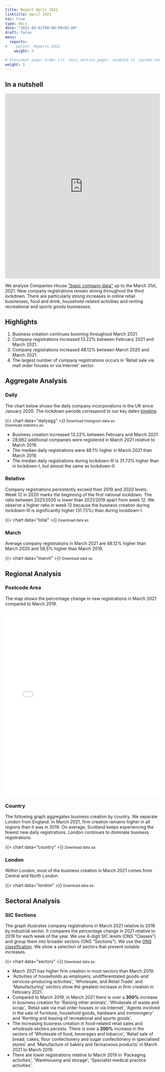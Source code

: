```yaml
---
title: Report April 2021
linktitle: April 2021
toc: true
type: docs
date: "2021-04-01T00:00:00+01:00"
draft: false
menu:
  reports:
#    parent: Reports 2021
    weight: 5

# Prev/next pager order (if `docs_section_pager` enabled in `params.toml`)
weight: 5
---
```


## In a nutshell
<iframe frameborder="0" style="width:100%;height:600px;" src="https://viewer.diagrams.net/?nav=1&title=Apr2021.drawio#R7LzXruxMlib2NHU5Ar25pPfeJu%2Fovfd8epHnr%2Bqq6u4BJECDESCds%2FdOZgST4Zb5vrUi8m8w01%2FCEk%2BVNmZ59zcIyK6%2FwezfIAhEIOhv3w%2BQ3X%2BV4Bj8V0G51Nnfb%2FpngVM%2F%2Bd8Lgb%2BX7nWWr%2F924zaO3VZP%2F16YjsOQp9u%2FlcXLMp7%2Fflsxdv%2Fe6hSX%2BX8pcNK4%2B6%2BlQZ1t1V%2BlBIT%2Fs1zM67L6e8so8ffh9fE%2F7v37QNYqzsbzX4pg7m8ws4zj9tdVfzF5983dP6blr8%2Fx%2F5Pa%2F%2BjXkg%2Fb%2F5UPuGpOZJRgRBZO7OIlVwgG%2Fo%2B%2FP%2BWIu%2F3v4%2F17Z7f7HxPw9nv6Luv%2Bz0zRf16pdfprsoG3JP7Hm6K%2B8rc1%2BsiXrX6nUI2TvDPHtd7qcXjrk3Hbxv5fbqC6uvwqtnH6x5Pfd1m8xX%2BDqb%2FeQvw0lH%2BDmNqnDfsEFKEcqfef7ngV55XvlWC9f%2BiWoX7f64lMvvfdQPeyagMW9T7gfIfBU%2BbfILo84tx9K2Wj7TjLt5HBgLLEpz3wGsRv6iC6yPf3L4mTp8ejDiBJ43j8qADcaoEpZyrS3tui74G6a2yyEMfuRva%2Fx836xUkj5fqq1ckwwN8Fuk0FWdiQxtHU%2BPbJOWOmnLEel6UkKSUjNdRav40RuIGR5PtBh5VSP%2FjJ6Zph79uUQI%2FqJodnMLLofX8Y6ftCvz8PSZ68QD0CSFPgkAO41xEanfrzW3c8SqpUr3jSZ8ZnwYxypH3TFG152qm%2BTzFWY3qgdd7ICDk0gVWlliIogrcc6oRak7%2BCQ4uPLXsSDySBlDwvzC9Cec5nXXN0jZMAu72BBellfRfyZaQ0CvktsBgj78M1wyAEOnyvIN2xFGkCrVHNeNoolIPmF3r%2Fa5Ll3Qno5L3u6RCMsO5nE%2FN8cCfz0xKY1476gWbp6hkmps6%2B1qKy7EtNHhvhJ8kjy8TS1THk7lZ0DGfvU2zTCKbbn67upyN1I41I05sFVAgVmehvQ90aSwESE6Tp%2Bw96b8JCaYBdvWOBaVrnfi7N6FySv2vBj2%2FvVNcW9Rwc7WbK%2F3HvdaNsF%2F8Gc1CA%2BOIFC%2FIJ%2BSK2gM3qYHLfjtHzn44F5koy3Qr%2BDBhWhMcvBTASRgOEH0%2B4L0Y%2FLdcWuNNqUo4D7Hr9uo%2Fxiz2f7NuTxYR2zW%2FwMDBO1dsa7b2Jrt4KnIXyy4HilY1xUPzNpZisjSXEOLmw8q8Sxr9Pz7%2F3ghpFyQK2sCjFfaeOp3ZfZWnJ1lqRXF7LW6bqWbeSmRAJ%2B6FI1S9RGldPiiIO6WkcDFa0hKGhb9VsYEJoXXktCu8ynAjJJBYmAJyTHIQHrKWji6Zkh5y1i7cVujFX8mpGOK3TJ2WqfEhwLYvRZ3p2WlTvAarcnEQ3VnqAMCXY1iId8lZ5sJU4DGwCE28QWar%2BPE5YlZoB%2BEuWuJQ9qZKKRS7BEQesEYoa4QQJbVInBl6JOtXSqI210rL20U8q1DaLd6NzUuo2Yjqhxl04F10cYrlLNri4mFit8IzBVABczTI51YqlauNdf4UatZW9EAVQz6xzJOl9GHAGseWZLMFXtXYdnw66xBbTI94AobuV6P1c9yc8SFNWjTMpXSv5nEUjJSymcZX6A1RY%2Fc6CxwmX1%2BBeGI9Y7%2B3sbO2B1AGNEpa%2BohAZbzcSjGj2cv4eyyoF55KcbzSi5dKa4TmKt98ntRL0sWHh4khs12zSfEKcHeMMx1nPq%2Bmv1aSnVqFPbfnxAZ3xzFuAQu6Fcu%2BFUbL2%2B5KUOQfI5Zp1729vtaqFSBXhqtyinooCNExX8BdoGI1rHfDcZ6GbFUPO7yhlnEZ02oub%2BwAPyGhNlIjGawTskmEghTnGnoFSZM2u9M7bzvA1Tktw%2BzyZ%2FvoburuWBbEv%2BAnnLVYpfODpVokH6GLQ8C7S9w5RRudhRp7KXHZLtBDf5LsMryiGZrxrizT99XR0WHb0YWDua9NojNPgn%2FyU7gg%2Fh0BQ6sGK%2BQ%2FFO1c3XnsGRshY7KO7wl7H0PBSwW7DcSpoItG7tjROXzf8az8Thw7vVLNduTT14iWDpMokv%2FGvOV7e8s2EjsQT64kYBXy0Kikm3g%2BZEmzvLPZ8IgHyli8tzFgpkrrkcxpSaYW7WqLe5w9Nrxjy37vGlX0qNBwWAQCve8qnw72ed0Q8P30%2B6sZhlqSKlEHv912d259ZCmoQ2JM1AEaQXfWOV%2Fk9q5BA9W5JT1NEphEDgWDFhfdt9M6Ktu7qVffh0BBHEmL6FphVZRqvo0vq5zJJi9KpQyIyV%2Fnq%2FdMy8526oSj2LIUiOlCtXHRg%2FW1dn%2FuxG%2FCB2Yih5jQzHMfSMHNqcJ1iz4PiWlkUJpQBSiV2KJjFhA06h3X9dgzkQSY4NDFmZtxxRdAO4c1g3PElhS929%2BRvvIhJD2POqNJ6uN41lRtNcey3IhaSk6FVIfJxS10HQtOayB5exsQBg939E3RDlzQnY2CcjgcHiBldtY8rZ003RaDu9%2FnKsE19CISBLhaK%2BRCR16lSHPEAOXB1jw3BXkjrNwt0mfk5q%2BPeFTzGcRdXadl9fTwt7e9ctRHk1AQcudjWN%2FwnmuHhL%2BDk1BiUKON0DfePMQJ0xrTsfsGIfIy2ICt7e34wQd7dCw7dYsr2Aym4jnp%2BYj4D0K1VCpzrgE6SB%2BZiQwAXPdOs%2B1paV7YKe0LQfbo9yAUrHFIZ%2BhX3EzcSKn5eWvwzLX8pLkLxMg3MeEqlgO0kLF%2FwiGlpjHOkRauuc3YtzeLUAmcHOhtwDf2UHa6KVVqw9JPKGE4lQ4chqCTfw5Wnwk%2BjiBPuGY9lJHDfwlnIy%2BE2uGnC%2F2AOPkzcQyWOGiAWKsoBdjc3mRRP%2FCSqvVKs9RkLfHUR8%2FX2XR2mB6wlYgrAssdOU%2Beied4uvpPKVATD5TtVmjtWqIHQB2QN9vYZ1EY5QD2kOrk30X4J5qLtO4WasL1ZLHArrbFTf8o9AFlusGuYw%2BJcu57ZIU2NcP2P%2FrU12779tC7ianEkIP9oVKgPrUpOKzQVCPgiFNq%2FPOVb3kKcuafQ6UZ47wM%2FGDZBOFF8CJBzaVpul5ous4aoTD%2F9Nb%2FkJ6Z7lbCVZNR8UVCG2ck8x%2FcBZ9IoyyrdZPv4B7%2F2oa%2FSxyo%2B5fVygycQ6Ap63EDY148dMtMzoMBx6QfUVXSZj%2FLTMymilYByVDYf%2Bit%2FRrAxpSYU73rTo20twq25ll9z0FG5sc%2BSAJl8ooE4KRep56R5Hp8M%2F4wL4tIRpldfeGQpHGC%2BoPTzHDN9xOFTyJhb4a5qpAFaLGD9E%2BYDSkeFN1FsPK8nbFthTlobDmgX%2BeAnZBxw3ikpY%2B1F0SCtKC9X8XpgUvThX8IcPBjjov96HWnTK97zDtz9jCB%2Bcp12%2FSLR25jXF9VjYnRzwg8xBFu70UhApChWxkQSPuRnMybxYiX6h9J%2Fokx78XDFTj5SCjOsF6iDNzLRpqVd1%2BHMjjwo69JwoMO8yOkOOJ9nylA3NQGgbbAsR%2FpzNevxg4QymXVZUNSB9WBFxC54UZrOkk%2BeIiN%2BcyyhwNFvqYf401OVOWcN%2BFTgd5YUbINbbA6EVoY0S6zzjKBG8znOVIvc17fdH%2FhHT73ez6ojy9t77m%2B6JstXEm%2FIlq4VmmnYtirgA2TXo0XzS%2FbjIUWSxOoLoGjb4b3ZefDiCOTArOqydSUoNjq3l86hCWL1dQ46mn9gf0dhYEkE7LKtY9m39ZjJwOyq9xM0jPylmLI%2BS77mf8yD%2B6GqxH9e91Cgw3%2B9DV9jnim3tTewMwZAS3%2FCBI%2FJwn3vs%2FnD4W8STqZEJWJoUwrMqT%2FcSbY9lFtauSzLjwR%2BP3RRdx0zduPyhxbCEMgAFPqWr9sytvm%2F1AAAhqHE94lx2P6lHGW%2B%2F2%2F5f2Wu%2F6ChLy3Mr38p%2BjuTFfKxz7flnXjg77XY30n134MK4D9I9vlPig7%2BI4JQ%2FQs9%2F4%2FC%2BO9hgfI%2FHv1P6vzxkr%2FY8%2F8NJo3%2BN0wa695m6eodClZ%2BVxDxElkM%2B4%2BaZPlHzT9K3qb%2Fefs%2FCqd%2FFMRZ9odKx19vkn2th3x9CQSw5GX9LkP81X3v6xfFAFq8pNX7%2Bv4H%2F9zTvfVH%2Fid%2B8m%2FVIPl%2F%2FEvz0z9b%2F0%2BBgHdp%2Fgxn69%2BJYcH%2FsvTDOOT%2FSU7%2BXrROcVoPnyih%2F3znfpyf%2FR%2FQF0E4q3rLnbf8a%2Bpc4i8aML7SUHR%2FIiZVnWX58JYt4z5kX4jhT9zhf6F8vcz3PwkY%2Bl8FjPzvBAz4XyVg2P83QzXO5f0zVJPDdholIVV8CE%2BTOSB2ur1kAfnlL8Fe11U%2BS82SdnAnBUDvhp00I7Uy6zdjsZL8E1vJXnrqkKfXD0v2rJBq5SOT3jv94ke4FdHqB7YrCgclJQkixgEPZUSI1s3jtPgalUZYN6JGcR9D09SBXLIYyj%2BAdD%2FHA0cofBz4czDmRakdkSjktWN2TktVAdQmne0EQ54Qhl0%2FtdosBRvZNPjjV1hrsRT%2FpBz6fGGZiG8bCDZoBQvSuMJUo%2FALlwAr0DUkfGOxzmBEUu2WArit7HuktXK3quFHrLzKS1899EVW1vavUIuTo%2FZ2Qj%2FWngNMG4J12soJETrJ5Gyxyb0twhES0ZEdBi%2BTJ0SDT30GsRQ%2BBBzvA4WTKpLQOsJw8sWgTNrZPt4aQwl7xBKRqCfNNwU4BdXv486228JzySDw3IQbF5gnqqqs%2BHkkZSBk%2Fa8Iyx8%2BSoGNvH1ei9Y0ygQBtQdWWUEwmWaUwopU8TRB5WV8esqk0RHMVxX1YzjhSX2upoLpFjSxQEx89K81KQ21%2B9N%2BPZJXcE%2FpGEI7hRBnyHnizFn0m8m7IcL%2BM3DMFpDVOvu5%2Bw2vwavAqr7%2BMfQJFcrLZnR1PC6QUlksVJi9ngk9fIaRzSkTyTLoXmwCcFMiRsRaBAdwviXfBIsVQv%2BA2MLgMeFRpRNfe3wZa4AeyW8ZfAihDFknwnqNv0gjjUZChK49BlMQWc%2FZrNt8uXwhNJ5wa9Pg487xWD9TEoXP%2BVereOxw8z0j694DU0qWebthtnUQ9w%2F7PQXDihVa2RqpDof%2BAlz%2BLhg3J7cIYVQ5thpMzXwd%2BcVWRtlwyNA5%2BNu4QUMsd4ilWJ57Pt%2FmL25XPMf1C7paiUXZ%2FhQxknIqrOqBtWBIcbltTNNa6Qd5K6BzEk8rFzIHTtwRbUAu%2FeCUTxruq8s0Nx5A2%2FHNcRYqC973i2TfWrQQjUeoSa0OgBfPAgOzQ7PI6CdXDn5oyQf1rBY4jGCx5S%2FZEYJpVEKON7QeCEYHVlVyTIk9fyEi0efw8zKDseKikxozSxoM2Gs12kOo2JuaoXDf9pTg%2BhHRS1a5sZC9TqSS9SWvwScIABAkC%2BPjBnAKhXyK9SCIQsNGLVXpulI7Nsho8xfPFV55F%2BDAOGQOCbfobi9aXJ%2BPM0Sp9QH5H9BauLvJvxQ2jg86E1FfO0U%2BdzuURFEn7KsPf8pZXkzkumpj4VkQdT2%2Frk4%2BAfSiLpJuc%2F1n%2FEg%2BltJprgPQ7oLYqeI2uLkqQD5qsmnrR2t%2BpWLqnhvkjyGJKO2FIqPgrBviHGjO4nbZyTbz3oLTSHzk4Dn8opeMeWcD52hS4xRVPmgIdD6UzEnATzu91VKTC26uZ5fpPiYY%2BLkCnsvWOgG4kJxzPkhbbWIeunKdLOyWqbRDVKIF%2BPoRN%2BgMLfW4Ys8GKQWIb0c7htJEDmYweF9voSErUpWPof0w5Pk2vxhQAGYy8vk83haRxYAEh7GSI4X1eGZ%2F%2Fnnx4t1BEcKq7CJ6QRs7sj%2FZXWnHI3QIL2vEi34BWIa5hOXtyXzGE9ryVwZP2QX%2BJO9iaG%2FO4rxsEenRyLjlglkfftdnE089mdqDiWcYPmrf50hgluaSNZv6V6fmXIb8YuxFBoYYBZLlI%2BWt5Yo2GFoQrl6bzSDTxFI9dOWvZgFjw3sj%2FhPDkkQHtYSvR57bqpnUP1ywEH8YFe3dxL53tlImXfSH2W%2F740mr3sbscTRihLrSru%2FzrSAQlTdX01OWJ1ZzRWltn66eHwqHpyaNVLIh9byMagj2nZyzrTaOHQoxzw%2B%2BmMmojKGsDpuLygGovlZt%2B33UNjo8wyxpzofWVNZK4csLOGvdumb8e9E%2FP9dz2DYOjH25gd7SXQZY7EqWhGD%2BYjQWW00YP1WD9WgAjfWAGcsZ%2FBSuG58M4tSwR6PM4uN01nPEAhn2Rri5K5HT5fL9MD3rNUtFBLI%2FBj1FlmYR9RfKbR5OYkOAPu%2BJGD4GzoIRADXux7LiOIIZfgqhyF6nWt3fEQBOIq7SDxfIwOqjGqKtT39sytNiSbtB6GUrQPCZ2BO1eTtojBhKYzMgPONunt0xxs8tDeMhRT9WP1OW5TbuqEiEfsICa8JGyNntD6XzffEc%2FDQB9DlY4kwJ5NVhCPk0C8b6LKOQJtvzevUcf3ygStWJbI4bg2kWzPqIbUa1ztfONmnCSGBPEwzlAJcQ1Y%2FbPvpdu%2FiLZVnwEbsNcE1xnLeXDSOWbWSdSk1NMtlFyN44DJp9ELsjfqkuG3irCqh0qgNVu5xXgWI2%2Bdm0wGLXK9rG8CPidw0Zg5EbNviFfe9sk46kixo77S8c4wg2LH9ndXWyTx4FHP4FChYMQeIw5j1ZwhN%2BUuoqHbUXSc2jo9vTqBPJ8sDC9YrTI2PIFQthqs9EN8Pi0kPpFkCEceh02C7SICTg0byaUrsMU0b9j9ksuTTCDo1QnUAzodryjpX9ZWNoJXLgUkjtwH3GRtFXZwxxA1F9BETbuCNTyIHPoFdi%2BzkLhwkPfmgnydYGGyLfJ%2FSIwlAFcdVYsmLKUvyVCSMyOTryPS4%2BwbYBvgkrRVrkX%2FtkU7IJI7Ix2be6mRNdCGiMIEUPFJDWprLVIT1Pyxf4UaKoYO7b5SKwO6WF3guVuD%2Ff56ZSYYRXi4H2ixWlJ8aRDjbhlPWfav8ilbzN7Z2LotKdYwnEUlkrYnlxcvbsr0Rwi33SEmf7gUo%2BKQ9OR1%2FdL%2BHGeaGyk%2FpgH4wp%2FLue%2FOijX7ogCOzlomIxDWbp0J38MGS2eY%2B1Ikc4b278ocBVscwca5O22pFwOCkdi2FUO2E25qmRO2n%2BWlceBn9xfb9e8IODEFnwkJsAh3wWCk%2BNrV2fcppMixBCWzIiw%2BVBh5ggAaFlS9aUH3i8yQqP56DPDVzP5B7hDJeTrI1ZCPjMdyXhY%2FSGxRETlc%2BSySnzGgUTmlOft2SSndpze4tz3Kq8nACh405SSP6SIyN7Sruh01%2F%2BoU3RoAq3FbzHkCan%2Bjmz%2BHf1ZvWFNGS3Oh3%2Fr%2FgGL%2BladsexlHl6bS2NfIBdKdnM4%2FxGo3mGWLjnRk5tk985%2B6cUjLgxOOiyBByZ%2Bss0feke5yLS7S91NUDz8Kp%2Fk71EkHoNHF2R7DcEb%2FPc1ge9suR5iEQ0PGsfFQPCb%2B1oTJmVUYAgVvog43W7txZW9DfG5rYRuVIUmPreAQImV6%2Fqtr%2FiqO8d1dYS4sYXc3QQ%2B2JtUcDGOyi0v4b1Sd4hfcgODqrVBTvgXXIqUTEF0kH6c5warWe7kyxcJ7n1BoBnNZxRPQ2U0sxD9UoQw%2Bbix0ogQX0%2FlMb9WicuDWaFn%2FiDNXYXf1A%2FCRtJ09qWc1virgcKYdQ2wzEXrpIkOyOEaatBZ9Hm%2FHQXqqG8RStYtkDECopCDI2OAWqgSyRESElcPonE8sC0sfLYMa96RLbZvJB25xsGU49zU7hFku2YYbVwsg2Ef4OlUejXhSHMvDmskxv3oZGCq8CqVc1102YROdPIhrGKpQGsSZtfgMx1KghEae4vHVcVvJxUtzU9vm5rd82Nrj5itK1%2FrHZxey5SZN8IgDN%2FYtXrBVEhq3ke9J7m5Fmx7J5r8MfRXEpKVC11AVlQ35UC1ObDbvGOuDMOfbm4ZxYfWYqSCxVEMzK26yemSn%2Fjuk8RGkmxTeoRW9NWSvVRoGIdruf2KyDyjoCd%2BxPlcaeSLANpuA17dhrca3SLYTu%2BQpLymTjlP3QsGYb1IFD47KM%2FSW3bwxsQ6Smm5i8%2BcpKeiKoivV9GwpO5WkMFKItE6Qbu1vqRcVzwfh5cUkVAt5O3nb8QiMp9xd9xAQ6R6U5iNz9gZM3DlPuDfze17hOmVxb0BIeXCVX%2Bdp%2BJfTqoEl6Y1guDdLFg%2FaLzmnD%2BUJVWKXn6vKljLCS3IVJCcMQMnbacc5EiOaxDfLWAzwXso65HRQBE9KVN%2BbH%2F4o3D5pgNpUxjtaFobGCPg%2BNag3eaWDIu8ek2EfRF6x215Szrs5wGzc4we%2FyyUizrcB%2BavNAud4DxZ1p%2FXzru2F%2Fx8XLzC3Bu0oR97SZ9YVklfFvkFbKp9HEg%2FlaF6SzCzSc%2BLWXA0xIEXOqyAUOe51v%2FFeNq%2BwJ9Ee7CDb8wfRlVW%2F6NA5S3qxH9YV%2BylXqyGsOvbZt1gj6AcuxXlUVVLMy8O8k%2BPkDxI59xOtbcI45%2FTpfaX%2BKKkq9kmdBfImuZ50P80i%2FJPlTlOWBFlyRQ533xVvq43YVLf2zMUKA2wD8u7%2BfL6347XQOH6pQ1N5YseYqoFeCZZ%2FvZ0H5j%2Fohzy%2FD103k56IxBvS3QEBEy%2F%2BG0TJr2bEdPMy0rOZ5e%2F6nbVPv4laAxlHV%2B6cWEy0aStVGRFOigKOHy0Y5pf4Bona58tzZF6BxfaBbjE5t1BRBg%2FyJVvC3gHvAJ%2FIDBucs0sdLuNjvw364A7gsJYOhg8HOhh58LrrwEis4Mqyy%2B2xRzVtj9RHO7ACI%2FDFyNxZDI0FcSl%2B0ItS4maC9NAxv6unpYdBE0c8xYOTaYVAyjDC07pb2cBp3bniwzQjhePy4S9ZerJE7l5%2FVUdFcvySalYeiKflsL%2Fen6L2zOG0H8%2BtGA6ZbD4ZGIPUbVGzzO2gRYYBtEpXXNTr74SGKneb3UnKXLH14ODRpc8YVBBfyUSrAHxZPRrxAgI7%2FzUSCTlp%2Fk2AvzuifjVKrnGNBne5yJ3oyc9MtlDFJZpPBtabH%2BZ8cdlCcJyWE2%2F83OR4uLzyvfDDPpk965Wt0UqGir1Zh%2ByyhDiCLYhQs4KvgHqvHZXOIAkVkFqdf6%2BFJ%2Br8auvIv13ZJemBpOXRlr7TSvycl%2FEP6Loo1YCb99oenqk07vTlFyTNhjfqAmCjfGb2uuIQkrHY7hdVwD%2B3qoG3t9Ab3eT2iMRy5ZbNbeu5Help%2BYEahT5yX%2B0i8KgaBr9vLLk2bKaYYfmuebMR6xr9nPkWLjRLOty%2FHdPRh%2BY72uSlTV6iFv51nMQp2Hkeer13IZLSVp1c0D97MW9EXaz09cjNfBP62PDa2GBeM8X1QMZWzBqabe%2BRuFqoL9G06Ly1jQ0Xi9Bzg4JuGn1BwLjV6gGkWPa7Oc27aAvkQlN0udtvd7SY7Y3MCh32o7lPmNQiBc99PxIZTrWb4YbfQdX8U5fbJ371JmC%2FlCNA7MI9KFqv5u0sFZmMlP%2B8Ibt2jdmWVSKD2YMLxdTm7JvYHJMCDEq4PgS3oxRh4D1Vogn6FcIOjT3B7YMzrTRww7AVfMivZ16bE8zPm3s4DmlMy5XPZcmLzJ7JDHb9jPDOiHTl%2BTSTI7XSjyeeA0inzVYtO8qOrL4EE9LYGaokQ6fdTEGHBSyYsQsGP2SqS%2F5Qs5ECZsZrEeigd%2Fhr3yTh%2FExHUHp4D%2Fxc5%2B3rN%2Bojb45a%2BVnYwvUHzyUAAlFjvpy63xsXH%2BsAqtuegWwZ4iEpxllqP0sUfzS3MKn%2Fe%2FDXSF2VYvKz%2F5nYA%2FZvf06ZcETQytBuk7oryYp99uqRXb8RuttjZqGj57tv0nOM%2FtHP7t5y7rbiXMcGanqdsOjXN%2FV1WtTQHwIR0qo9xsNyYinHtUbzsyHhldib9JWn%2BMSeXiQIyDggVLT5c%2FaAn4l%2BM4P78iHSIdHx3z1eD6bDs4ncm3LK%2BltOXHr4EgtDoZld0XIm09yeEfNe6Wm80k0wRuzifCWkvN09ysfJHuL1IjXTw%2FNvT8LE4nOyL%2Fu%2F1xSKTGwCcT8H%2BoyAhR3KGwvpRrBIEs4LzIrYo5OMLIb8AySsa09yIsdRoiDQejzn6N0%2BRfA8HdVmf8sWGf%2Fm7NBdaCPBxPUbUfm%2F3iaLKDxbO2u23tFSiJobFsxAwgrM9LLrXPWgcJuRI9FVDyJj6EmBFweoRdFUubFPKsgmpA%2BrnNhfBr6M92DDTxgeHlIT7XlDpEFdgmcFH2wD4qbpWjxHuUHXI3NLt3OO7J76O5jeRVLMHVbgOZotGaBGvxJdfhsLOOkfWg4OLMUxI3zVIqTKP30XDA6IM2DPqM36KpxO9jZ2KCvZLNdapLriO3OjHw%2B4uoAp5jpSSVOqilbGvYj0sZpwqcfq2MDk%2Fe8TEGQRC5sH4zGhoubsmU%2Bn5%2BrlKeEndUF7E9R%2BRbr0dv8hsh7Ty39j1MZCLCkZZAWIy%2F8NqY4nyfufXAGMzIikjG89LK1cOLn3g%2F5mpSe54VeD7ws3e6Q6%2BAyMP5k8mRPxZxgeiyp9mX%2Fkbh85GPt9%2FFs5VqQD0rYyAsWTfE47GhcAhOReQPF5QrzwHyS7LkoU%2Bl7M4mQxBLFtfd6mMq8McA3CJ0MfDQ%2F8RpPlsO0O4%2BwnXD8G2w%2F%2F6E94lT4F7aCbM9uqWqNMEbAX%2BqAoL45%2FXh9scQyDKx6OJDQ4%2BNsAZSI3oGlQuMLtKdjqfeeGcWRAquSfVT%2FbibGgdwdlpEVo4x6ZAUUVVk4Q1Jgi0kkASLu67WBX3mtGoH2McP8jp6Wfnlj%2BIP2o3Yqr6uLW9XcJzD%2BKl%2FNk%2F2RAn50NFA%2BS%2Fk7pYkrWk84V8OMaWYKZUmcfNDr1JP0q8OqajAF8Vm1CiOV5Ah2xdC9D6O%2BoL5%2FlXa486u5WdJInc%2BxuWHXag11rdPztJP%2BJiFISEi5kdE6xefdeSydG9ghZ9Bfblz%2FkleFVSbA5ETWscj4UoLiSFyDl%2BvAh2u%2BvEz4tz1RRW6ClKjdrPqYK4v27DEylU9xbYPgk22pecPwszJRJSyihurP9lzyvF8w1ZQ5idJ%2F%2B9PncPI%2F%2FbUOf4%2FTZ0n%2FzkV%2Fs3Lv%2BU8sXkf%2F1HxP9Y%2FpweoL6uNTNc%2FK%2F%2FxFHUcsnH4l2T3X4%2F7Lyn4%2F9LsfyTFs7Gvh3jLvyx7US%2F9d%2FBgyf8k3v%2BP99r9ABfQx8241F9QERiLL9%2F%2BpzSPl%2B7%2BH%2Ff78u%2FJ%2B398%2Fs8Zhv6vJy%2Fj92TmXeTlT64%2FHl7RBvRx2b6U%2FV%2FD%2BI%2Bk%2FTrFw38ziP9J8f%2Bf3%2F9Ti%2F9nLfjfnt8n%2F7%2BZ31e8f8nvx8GZRtfwBbVoIocPn0zM5Fy2IpzGoUH7aeuX6vIiQwhLy5I4ledRClE613BamipMamDkYFRoRu7a0Rcv1pJaeuM8ONn4IOHU7LazuXczVXifLL4k7QO2LAp%2Fe8ECFg%2FLF7m8HWzMIP6wawjd6ASiKPpyvD87DgiUhKMSwIxXwaVHyk4hmuJIEF40CeOgp3nbl985CrJ1kM3SKtiN3jWzLKRI7hW6tTqsom8aKPG3qgIqEmsu6eyFYn2Bn1OvuTcYyUSTfTnE6hA9mQjOLwDJ7s6x6iPgNRirmTiGqjyJY9ZzrJDD%2FyTA1NF%2B6yC94LlSPJX4R64KAZtXHoGSTH9BB07Qvnw3zyUf%2FGoF67j%2B5KBc4sHTIpEv9UfWM6BaJfkN9e7qNW5CxKdOoiJ8dOEMalRjNcAIuVORFq9N9hSM78mSCFUzUE4%2FfFUls3YH1shzU%2FwMKz%2B4mXUmdmQwsAmrYBnTxABxOUWdL%2BYwtWg4u%2B34BXtbq2R%2BxxXpargOkCduAbZeR020%2F7SzulTSQmltKMgFSPvZsFgo5nLX6Lp84%2BejU6RaLF3oShz%2FT6rdwUXfQRO71KoSBue7%2FJCEZbKbubOVVIif2f6CNIwhmcDU4Kj0AWqoMa7d0SW2akNURcXnKL24KPu2J6gXenb0aJQwj%2F2JeB%2Bc3ym%2FTgT0BsAt0M7r%2FSNC2rja%2FnXrzK2SPKeSn1g5mc6jyq2hfmvLTMD3LRJDLVlxPMH8oREUXYYQdgeiMBJZP84iX92PcgDjhEcO9UHBEG0%2BZl8yrvdiHddaznpi79qTi%2BfrTG6EI9BPEuXXwlbOTylazNnZbk0802UAoy21YOVYVSbGIemMbImw1H00XjPUv%2B17PjbZBL7qXsNaQP0nnGVtapNGje9gSWYHBjNoDxj65Ls8Kg%2BR1Ml6OX391HwSwKxBeAMgX7RL%2FhzV3iXuYoozYpnCQYLOkdc6HAY8NnS1Ovw%2F%2BW2EZdcA4HM%2FnmExmk0x0aLJ%2BAJrYybKeEXIHn2kVNWNyekz8pXUB%2B%2FvA%2BPx8TDrl6IjO1GMszbcRoOgZqgniEngAT09HemgQe%2BoYxnjOJ2P48QkMCPdYMo00rkZYHfxRjJ4u355RnD9HnlfWDmRaSOX%2B56RNQ1fNJcDWTs7rFcOLeQ0rhzdtqvVVQbfJ5s1UOjnWpERno2d972155VDB94tFAJ2HzQaRptS3xvS1%2FWnaCdjyunhJtxsyTlZfkInSkfCbzWJVa9lF7yXhu8Dy%2BL5qAN2TtTjjaJR0qIZnSZ%2F9pP0KOChWlJodzRIuJ0Lu%2Bvtp8j8Hs4HNUlaih%2BSspvKOaNh2lBuT14Zw70YjySbWVhRA%2B7EWI%2BNl6%2B1uTFwS27LevYMV9rphKqfGVoT4qsHoxQ5Ayt%2FqQY0pXQUFDEWxj%2BsiH93Nnyhvvzk3UefafZeoJF8kpEPMgDvleEy2KQT018%2F7c3KZGKmA1Qr7%2F7byWjfiUE4I9CABR%2F9ltk5tVms4hRNhZ3RWUDWnvruTMWkS32z7y2a%2BdvjlQdAwglsc3QE6aQ%2FpsQb412gfbEU7UgEWPDu5ifjYqEElhW0f3tIZc0Gg%2BwhrViN1zM5RDWuBJ%2Bh4%2FPCJ1oVq76NSEo5MWUxkJlcpbtg%2FQDTmZQhCEVTId7RSJdwGH4H8j9EcSYrI0Lj0XAbdjPJ%2FvYIW3M%2BRFNAcYmZeilUhy0I%2BpPTgk7%2BmgAP%2BxNEt1P0YpR1cLGF7XplA5NZAc%2B2P3QvCz%2BzaVgAHAJsZv4Mjc7cSqVOF9N%2BaKx9xr9oqN1zk6sCH3k5WYvHjDp8vRhMI9u5JWMyKS4Dsy1ufEG5muXiv9ZNFGQynme6Nn8QuXCNf8WiAIBP8pCw%2BMCoINGE6NlI4qs9WdHzkV46rRQNfp49Ow8%2FLxWZoT2jog%2Fmo2WeXiqnTQz43PhmsTYeKwfBKO25FyXZxuGAMK9IAj363LcF2hMxGkkapY0%2F1mWrFyIdYj8h7C7Gk3Bburfeauvgx6p6hOGRV4uIUaTQU49CfRLGGH0ntanBEsR8MeidZOX8IjMv9yf69T8KIdv%2B5FIAUt0lZtE1nbbdt%2BGV3%2B2ioV%2F%2BTcmUxXxpWQuzCOvtV0W20qjg7HlHa6brRdTBrbj4fPdghRKu5mB2Io391iocPr5dKuIlOIqtyAD55SpSwQfba%2FOR0O2Oq1ovdqkDce9GUweDkPg2Hbw89oi5c749V3BQGwy%2BLEIPiRN6YGAA4hEvsEAaK09MhJ6w9%2BF2ECFrhu2fvXVgjxCUWnFZkEez%2FxxKh2lTmFveKlGh51%2BZ7fO0Fvd5ol2Ob2oPBz7F%2FmXx%2FWfEtOBxPIJVStueFOtPekSGFTW6RwZD4Zqz%2FxKKlcTA%2BSAtHZSgERQ1PzCXv8fueAjed41oYulLz1L6l3yVxBPotWaDYBYKkiwCABXuBbsowsX5%2FM3ECZZdk4MkFp6BzxWsmhpwYpo70MeGCrL4ID%2FyiWYm1jk8pqBifj3CDDPRhPb5kJvsMnwoCSvnFSK1lhccMP%2Blc%2F7gunE9K4wjfIrEZEn%2Bxjs9KkfQeJKEaySCdslHUPHTrq%2FrV%2Bk4AX32Glum%2Bkm4juQwh8p8qZL816Q2XgFx0fy0Fw1YKNPJj04TTcMl9OIiyYdOpjWTQiHPQaJWE0iThfHcGo43vugcpMF8s7qTrnBlDcm%2Fx%2FsZOMx1Lza1gs9p%2Bs0HK%2BhsrqmRgPyNR2JUfdd9jvpx4MKCuRd0uvGsWVGgq6sa5ThikDVRXzpkRrNla3jiWMCutOxGkgjODr0Q3L1ly66kY%2BpX7ehh%2BgKrn1zqqQO2hyhsWGaKR45ghRtm67flQbmOL7UVYTbjnKuiIUNWfxnUrmvXSBpeq6ttR2rb1%2BSr5LZNtF%2F2rlv7gTosElDVmHRtFA%2FYlXwg6SfQ%2B0PsEO9qINdHl4EDwTmoRMYt%2FZe%2F2BJHNPGtaRIPtjfpM3QJfWQG5K%2FTeWrQfky0REZBr3VyQBqvjwD1YE%2Bg3wHhzQ9Id56P8CCpIrISSi20GX209vq9oHUuUZJ9wQsvXInbP8zZW3QN%2F2zhAMl11Ot5tBE1MhzFML5Qu0%2FzGrHtYtIPZwWOnrsoJuqlwc6%2B%2BVKAbu3jCYdfibokJjXcL7Wzxrvjmq6pGTYy106DRhLSyLFBf9MsPsCFKqvjtzBTt8mfTD%2BZScIQtpOPX2RB0kKt%2BRJkHdGe%2BeKkcp1PXkPnDMzvdWWskrd49JO9vR2vYAmf2x%2FvOXTkjurr6b7%2FOVLp914kFp1x7wUVW9d78RlXJqbeSwmqmHdRMo77l9V5L%2BiJfS8a7DsAzQNWE3Pq2LwXriO8FwJAhfZ7UQrt24Zgjt%2BB6X%2Bb379alTA686yRGTyBgpYF3I2pVq3vxPvPZnB8yVigdXn64ZIf%2FrM24TgGJg94QkCsl04VfWXd7aIq6S5CzioEpgGTrABGy85QOmy8QgZZfSfTI7iVoFfHzuhGDAXukBAnLnZMsgBMDrZOcePPThny%2FjQEvBwHXKx2vOoFmIdWip22Avi%2Bma2nin2DY3zlNQRP7lY%2BKFuKsN3UOr%2FQmo%2BxXamUYh52fdDAWoafOjX1GMDNZ3E7sJEV7KZV0oEw3or5X%2Bbav5qNHiOjzpfBpV%2FO%2Bsx%2BsF9sTqjycPk%2FPfqSxGuOIf%2BPfwlBAvzLlxCEtAfar3X53E6UUFLlhfeg2wdXz5QNpHwd4vjoS%2F6a04N4fRIbqxe0ua2fd2Hcv1S2a3HP0bsm%2Fi2i6wVC%2F4Myq%2Bb6rnixM2G9YtF4jsqoUZPW6jZyFrGo0decy6qVdJbDAS%2FDKn8zW0xfaIr%2FKP%2FTfamQ5jH3ZIBh8aCRkEJEChPPD1adBn0aFWFW6WuE2bEw6%2B84G6NdIxaPt22ccDqLlK1pyaGXMtUQ1J%2Bc8pcB9becWAWb6L%2FsE3NUnSNC62K6N5QuA%2FMgghXi80AJ3ccaApMvPfNltMYipFX40BmL9fo2ueDgu5iZlqZVEdM8YmfiSEWi10D2bTPVX%2FAj1tNn7A%2FB1xy3A2iYijAdZATCUL4kAxyGaLArKpJ4l22YSnaqsso7IH62xIQU%2B5wyKxhB7hIGesn78zF9GQtavb5xqPZN7pZgAZnucM3iUYpCGmLfCI0UfjkhSz8bT0nAcTHhrXICWzQXrmybsGNj%2BkVneLT2LEGDGOiqWKZ5yU5zklI8n3%2FUAFkYCPbzyyvvYVYwvrP8Nd1%2Bu9VXh3U2hZl93ytoQK7RFCU2U4Jsg%2BopyQdPxBlYC%2FOWrAcy%2FjLzhV1VggJESKFtzVmfAM97iTTgMabsksXO2YBYWyfm2yJSPuu56kYYKFhYnKe87YNUSrf32Z9Vf2nXT5o8Sn3R8ueg2Kt9qffLTPtK09gceB3X5yBH41VMOvL047kPAzd84Y%2BZ437AoNOTGfMcztksIVBroa1uJd%2Fffi8maVfilxNa70LYBncla9aB%2Bo1YcntMYeBweT1UuET7ViGFAQ5Co9nIxopX0jg5wLf6nbcDdGQcKnvVb9PdFT0OVNGe38LebMvGmum3H4ACZqLROVk3TmL2XpcA2oD%2FozgHMiQ%2FAZWS5ffypH3Weth18sPGI4RLUWdXlHiJcTKjx8PBF7hZZ8cwpWglEX77NCUskLx%2B%2FQfb2mu2WO46%2FvrKCz7qwiESvx1Nw76YZe4wVXAMGY%2Budqq%2FiEnCghtNKxPTvKo3pevnQqG634JjRNKZtN8K0AsXWTiCIFpr46iOZbvscEEhcRJmVPD9CJYcWciNtU3AfWJjVnjGhu0tgMpDfNvc%2BDJIVboremfgEch21oO4OYyjALolZwN%2FCBAsECJql1coFM7nwnSP7zoiwjKUaN9Ao7ODy8d2RdDDiMVP6TPiIf0ZXqz2ouZ4%2FpFCIx%2FWR7IENY3E9IE6dMhe8nmxtTu12k3y11100k0a2CKUBGDlXp4NsK4YQ%2B7zoO0geK6C9f7B1tFaYf%2F57csxWR0QNnewsWET%2BUuPRtw2XTvht4uxkMeVIDNhDNcamVViYXT0aB91rjevIfob53owRAxg%2BhIddCqpyIGssQ8uD%2FjFwyES42ZwL1lKGv%2BkmL3xj87B7RLOCCy0j5SWnTUmGpsEATa8nOwE9N9IVMLC%2F5QXQ7Y9UmBaDXsREARzubBgCjVk1P4yT0lD4Ln8ZOuEaruai6lXmLxKclGp75jfO2Ah1JCQjWFT92FPEBrOh4MUiTYBDkqUV5q9vCp1Y7qrvabAZ%2F0%2BPX75Olvo0Lrk2IyuQqs%2FCf0RcIKWPnPMx6W3KTjT%2FQirNhxqWLIA3FOyfhh0oyWS86F4yLTCTfZ9ERN9B7Rt4uQ77T5UWD4Y6gBJUoVMzDFI9z5sgw%2Fc9U5sfTfD%2BsvEvOE72y64WKIF8we2dcydfj0IiXIpH%2FM6u6iVMYcVbU%2B0XCHo4w6G9qgGrdXu8ECacESnT0mWWMWeJF%2BIzADHQ%2BDsan1tP%2Fnl5tqBm6Eo98876do%2Fp4189Fd82b1rAIqmTpndZwjgsV7ASG4AjPjyR2jWMJ75FCe%2BqBpS1cb3RRyHUmFOzQMMweJXjlNE9AQO8GfHwSdjgyTFqTLoEmdu0Uw9qDvyX9bUib4UsnURdzyrMojJV6Vtn9WY1T%2BbN1NRltTsdbDgfRCUXOaJdxNmvF55YhRX%2Bcr7IW5Z%2BYWA%2Bmz4EY7pk%2BxsYega2h02hZHwi36fPAoC%2BDrLcugA%2BJi7saiRPgMiithvxxvGW1AXYx7wdF0GDIJE2KwAuXN4rBsFlL9OUAicLCi2m5jNpYP%2B7IFul%2B90VUNUR6lCfwhEeetHZ%2Bs6dumX6wy%2FKRqD6kUu2RM7aeye7l4cMxNJTeh1bNHSTyZASu%2F7gJrwCXsINfEZbi9oJ1365hYqoZfZioFFQgZccdu3JeEX4mAy0tOM58K3raT8c%2FKDJhcFACosnUJD6AYkaGfGW4TvGEZOHROLsHLplQTGbiUNlA4mRvxW9qjJRg40fOzaFr%2BTOlnhQbM64SNOI3hWKidcfMlwvU76cT4ZS27CQ2Ux49u6nJSUFHEjMMDHigWOOp7IvPPkF%2FuGZHparjKEilBbIhWCZpwpzpvl7tdlOh%2F1XWcFpsZGgRHevT4PT0d1fxKyoOR5X9S3hIZEiZ7TU%2BAxkbJmZnC14fqFlW7%2BU%2Fv5xn3QULXkkoGrNdjuRtU9s8kb7g%2Fh9qEpyPx4mZw0UaK32UvhNXF24URmt3r5LTo9%2FDyp3uuBMfv1cZXWQaaL3iyZ07mAE2%2FF%2F3YmNeBGZsm5a%2BZgx5fzO%2B8weLywhkpdo%2FwFQNSVNjsKVKPoPjchNo%2B9zKdsjZqfdaSgAaXexJ2vEpaRtEesTxfhK992mR6jHCtCxddQENtZo2LG3ZFqFrL4iqxDRgEDUZwwnKfMC1ZZdsq9xEFNMgYApYIsePkyjryqZQkJku7rDwpnhGzXa3MQxF63gXOsxRTOSzM0K%2BIaJpUskRVs6RwYjj6v1tHks6JS7a2jlMirsVcpg6Bm3%2FGzZBEhBx%2Bevln1NWyx4ZJNMCpgVfhhQB6fGvh3YjaaGHb4Y6JOpeTO3NytCCNCax2bsv86%2B8CjFqMsayh98RJ0pC%2BDNZlGAk5mAgoA7D%2Fe10kgmYUE2inB6ez6GSdlDvkvCE4%2FN1xdQUnsmVDf94zv3UHmss%2Bucf921ocaDErjiRKtLy43G65JMhJzkcOP59ikg5DfEaO3YMqfEQHo6kkyg5m3BKt2dxyqD1NyelAo3FlKBuF5RU1EvgjuFgMSqT1Qe9Gu4hYjgmFN8GKI4tNO0etMpX3H1FNZA4Iaw7O4qI%2FKH6%2FfyNpQdCohYmEr%2FkE%2FUI3LmCjyMyLAkapRbkp4NA1s%2B5i%2BA0uCK%2F%2BRLDqEBx3KCmxTjnkkXGaGFzb6zqqa5NXcHOkv3Q4umFz%2FBEapF1BHHKzkDZE%2FYhOyCwjpdnPJtwEL%2BGMaXW0Rq8DOz0qqnfEssXqFuo90ZlhX8ORPWX8sesvXTcNMc3JhZJ%2BCwVCWoeQXAylO7X5hVzx6%2FnAM9r9nIAr7bef%2B5vV3chqDw4i5%2FdmOwXW82zq71TPM%2FzIupy7tf8Pl%2Fvbn6%2BTgtoMcj6skhmrbhj86mpKUcmO1agmgddPASJxw%2FPXs%2BLjxhr99Qqq4XC4lVpYYpBH0P4QPoG2JoNOufgyo8SXr6Izh12nMKFTFRKJu3E7yZLjLkj0OecxNkjeuAsPnxRp0y142R6NfXOubSRLu8xzFh0E9SiQXq%2B839bwSFqP0O8MajpnNV3CNVsOPjRglZjBKjFhFjpnjJ1BEvCMncTBrAQfghqJCLB909pMCASupypJRFte5b3KKlWx0FKSdRcRQJDs4LEbccwyYtWJT%2FleT5Tzhni0co1myPQW1g84QsmoSAvwdNc7qmgC6vAFFcXXoZbuwXLV8kxpSJlhVoW10B8EKXEfDA1ZZsPkN5HmULKEAnJnKzNp6ym41HD1mf%2FYXlnXzdxNAH4JOWjj%2Bf7L3nk2zY9112C9SFWID%2BIgMNHJG44sLOYdGBn69cfpS4ktzKIsuUpLtmbnPVN3pfhBO2HutdXZonDZlE6Unt1LUTJIVhPnxk26nPYbbLAPcXGQbuCoj28MTWifd2k9wPNwD18Tu9OvDvLi5HNqb7u7uJkWvXY0i3BgvPYur3c0usgcNHDa2g0ntJZB8GeE1bcQHECS992da97U%2BVb9d%2F9ghAkS4JysyTPzoYJTANQ8CY%2BDmhHHmBR6ENUr24NHuIcCrFbq9rcpbfK6GqD5sGsbDhggsLRdkGyTzMVnqpVm6LtegkQcMaD10qvq9GPBqekhp0ruyU6ZUzUr4POj31nOkiBFTR4CR0wcXATkpa13%2BMZtJj6QYKWA3zag3OMVZ5qT5glcCo6HrkcUHPhzt3gF%2BoYRbHHEnU2WvDhg1jV0bBIDFXl0kgHylxNMli17UegeQYvJvuwevL2euSWKPX8X6D6pSF7eCW4SP943BGejHJv2bOOgS4zNfyMOk476GZV0EU24ouG7FB2gptSI6ij%2FmPJBb%2BrV8hQFChw4NXYv6Z26Er6B%2B%2FZbCDC%2FRooLAtOz5LWKDfePBa0F1otf2rjlwZHcwDetP3JsoINNxSm4TzQlOpzow6hf2YCQNPoz7xN6E9J3lIkbfTR0%2Fq6WjhZWZDKsqWTBEkopfBxxOEs7rbgxRCRCy16ZlcqHLzPsLEM322dwlpjduQ7PVdOUvjR2OLSvLkMxY1joGUPTLQsTObYteyCT%2FSr1MelZdy0T0IDqIiRGpn81s%2BZ0cK%2BmbqF7rEgdKJb%2Flk1dq%2FaWht2qZ2Lerb2odDP8khv7xOUhkx64UVUs8dT2OSMhWymFjx1XstWxe0g5w7v0DzHe0wiESzuoPRkhtsyyNfYuDSivj2EdiVpuqjTzmA8brw%2FYIdZ4%2Fn4p0RAMmAnItYUKCoeJa6lJrG7ZP4mctunOWxHYuKDn7tdtnTENJEnIYQzzz2hfVB8nsPJJ8d8MtUlytg6oKKuchOnqlEHmqvwO%2BnKTYGMbIi8Ay6j13pLeq2HEIY9y9oICvIOWPpSLN0ciW4G2Ke5ljyrsDlrbhC83UazpIfmk1fEYTZAk52MPSAgE7CexWs4MGymSJ%2BkEvxilcD5ZlisFXiCA11kJf5R5X2Vd2imDcuUpwPTDpW%2F%2FSwdZjhnV5fSwMxJtU85vYAYy7q3r4lCOa6d8LJCIK0jiGtLfQNusMwfIFu8ynhHTLL9LF%2BWNyePa7EMs9ETRHEvj5%2FZAibMe4mQELApvDVgpjvK0VTAjV59DYbMz01Ke8Rr7AiYnRcrQLeWj5O9piIJUfLOt%2BvVZTfAe%2Bc1MpMUvPd4DXkNCbCyEnK7XUPPv2G6MS9RkQCXAMKNw%2F3BplpES%2F8xafybz7RV64GVAMyd4ZjcXdAtv%2FcRzBwG3X9h0NqjoBVSUyHy6R%2BzIqLmNwl4XoNCwp9Uxfx5PAVsSfKS8ISynGZuqR0Lk7RF5qIqJGulWZO4RCnCogW7MDQKBsidkFZk8ed2MXAxgyj1xyMjwfpEh%2FlzHeIRyTYB713W9Tq77qTF0eas26kpdeW2r93EEdpyhFpRmDoQdEaWwNtR2ZkQH80K849LPVOsCLzcVX3v%2FwQyV%2FTQN13qehPszXNLRAe8sggYfSPYJVC%2BI%2B5RxscJanedxEp7rulGciCmU40pMV6b56sP6KZyK0uQ3kPhjFoaCHs1EDPtY2H1zSLvZnSUPXx4%2B00%2Bkk7VnqaToE9kjWgRUeklWJHDOwchAKOz9rA1hmpk5SvP84sF%2FVtpitfgSQJNl%2BRRNxsr6khQoI%2FC2ux%2BYcbtLRvozjWiB%2FG%2FyxSnMWJi4LplJmbqTF5AB6SMgJTTj8gT7C1gZnJkHBMW8ZO4rlm9GgT72k67hLjtUwX7cosr5HsbR%2Bl7LHWOPItdcRY5fXzuNNXwIns%2BlLgvGv4380Ftq8r%2BJ%2FxolWHJgPIsNAXuttmINMT1VIbAGO1D4I3mnBu0Gf99jzm4AaKbBI4%2BPM5K6eVfW13e96CwvOe8yeovSNTV8Afg%2BEA9WwyCTTL%2FNOKR%2BCkRoXG1Xdtz6o0ntmR2R8BqoD0Y4nwbMTHrx7dhUytrz1KYhWnIVqRLSdP5%2FqGsyA0zXf3e%2Fh5rLI1qqJ0%2F78Pu8lr8vra05tV%2FTDgo0S6JsWeHV%2FJoxcOY1SjiXWIdqo9iz3LBZH9gTROS414v3zw%2FK1%2Bq1N11qixH0MUSUIgU3rEDBdZWy9My3TVOs62oSC7pxSEK9XllqUKr9yJWFTW67c6Ql8%2B7VCjTzgCW2uCb9IdFOPegovzDoDL8hItCNu7KUtb%2BFabz94nu5Qxu9L1sWSWCsWKy3IDilFDdwMrw3B2KSwlidbnxE5C3SZk9epPWYMX%2BB7tnr4nU7ZQfi%2BcLn9Mj2XPMe6VuIB5t9tM1xWTCNkIo2PocqDcYROzTmVutywJC7H%2FfFkQ6ipZNKjPAtv6dQ6uMEY88wvVeu%2FU0u6nVcWF%2BfHgMmEgSOP4flB4N%2BDWDwYUvtM1ydSWXGxS%2B5yvu7zMPOofOMTxTUSFZm3JbSfmj5432qIXeW%2FIPtSZjRvHB4HaLpsLSONWM5rSAlt2nWEf4JBWiN6UJncp1GOQxHCRtd%2BqTCL761mvxGEKxL8YtZPL%2FHezjb%2BqUXqVb75BsgeJNfJqpa8bAVWLl2c6s8xdLTzfr3FVtXcr3wbaQlctanQXd2PxpS9MqbwyqJNWiBUSJXwENb13jOi%2FFrh%2BqFLJbGDz91T1zk7wMOouB4Fv0TM5FOjEtDh5YNXhA6AN9k1mk%2FY4r2FE7se2fkwq19Lk3m6hARI9proVh4%2FAZ2pgdwZYqks1SMsuIb1Qj8gSW18HJ4V7btaJwmEvBygyp2SvcqdCWS4gFZT01KiBYYf6moh83xf4xvqv48h4zvPG1vfqXFVBGwCY0Edu5yrOO0TfXqfGIhl5sRgDLBZDrCNT3VrPQMHhVL5FctSeb4FY3xw7cgtsy5pLicmEaBSeZBwZ0Wb3bFdmqbCgapQm9YkLz%2F32ffH0IBEGe0T1r6cHsogclROeU4qaGyhflf9TIeKdfpllF6uFXzpsRdoR056%2FQ4Aukaf%2B6%2ByhFb713XeFWEsjNcWW2d0fVrFaRbwb1ielarNTcNaRZ2oAp9M0%2BlnMpLnKWOW1RAthbuc41u0qW%2F%2ByvGEQ9ORof07VY2B6Dp5mwU0%2BJiE9XWJ8NxPjw%2BrK%2FtcJcNhnAldhq3qhxBMcQgUChrOu7kJcDyCgiu9ad8XEZ4tCLZB08%2F5k6sBjDyH%2FNQplAUZPX5gwK1MsmSrUeObF4gUfzDbhtmYD1iZHTl09Fa0RhQAYPZKSz20GYnkZ5fvs15VEzWqqfWxJ0Z4B6PbQg66Op7gCe%2BywG9RbfvmegG02ry8NQk%2FYOx2xKoNLOS0A66%2B2%2FCF3dfBY9b6GStObuqqXnsH33OTKPdT67jrvtMWpi0PW1VVmoXv57I8hrbXF0le12pEH5ffCa4JvEZ0nEvus9v4BbgMb8bma2prX1bviPY7cSTX3xBh5PNng98K68aOEQ0TjEFzejdpv3wGTy6Zy5YyeGc7fPCtIUewoQoZIQnaJBWGZ2xEVY77keJ85B3mp5%2FU7DrbAuArgH1sWKrksaX0x5Jx%2BZzHk6GNgVWh05zfnHR1UeSQ%2BrNjR9Z4ODyZPXjig%2BnOO2tyKVwzj9o%2BoxF%2BRlf6DAV385YP%2BG26ouRBZ5h0Jr%2FC88m5f%2FYP2IX4DlFiflSGGH50%2BFNu8R8O1oTESJNrCDX583JO26rYjcjcQZq%2Fn9u5TJKJd7JGrOBanov%2F75%2BNgiP%2FMhD%2Fv8XX%2F0MgPvEXcfjEf1YY%2Fn%2FNcvn%2FWxz%2B3wrW3wrW3wrW3wrW3wrW3wrW3wrW3wrW3wrW3wrW3wrW3wrW3wrW3wrW3wrW3wrW3wrWv6FgYej%2FbgoW8j%2FQiuTfW1AFRv6qoMp%2FzFW0eNiKOF23uf7pWmDsqrHLF9CE9b8WP3k%2Br%2Fd6rX8FUn5lVaa53uMVfKMatyV%2FfgOIRP%2Fd2i5%2F2XDl3ygC89%2Fpw%2FLvfm34r177WXT%2FrTjMkj8QdF5%2Bf4%2FX38vlS%2F67%2Bp8vlKBKTL6sv%2B4uoGTMkv%2FXRi%2F%2Fug7N%2F92r%2FV0D5i83LvmvNy5K%2FsXOJf%2FTdi7279ee%2Fx8Ky%2F9KoP7XGvb%2FPO1Zcv5Bew6RM%2FFPVDIJQADFqwjrTGvDzPScj9jPgJKSfnMdOms5nPrR1kzlGbGuZ7mk5IfUVQL7ID3arGmQ00tbVnm8F%2B%2FBdSwX%2BxHzjWkq2XrLHLzYqepockIu03m0fqtR88aINT5fac8CWSoN7nAFAPVL4hLZSqu578RUgISe%2FXk%2B00youeXLFkFMC8x8o4HSKV%2BiPmHZCNUHWcb5nK3aVkN6KDUj9AwQVJ62U4lCJG2t%2FJErzuZBOkWwykyLQQbSZD4ZOs50ziA5zcQOipfiLUOMkCUktReXfMMQo9C%2FHRpUU60x82xKitqkIvxFiPTFPTuJbMrCLaY7mXMDyIJhmUiru%2FbSEswy%2FDaW7YUF4IGj5YEBbHO0Ltp7lJ24xYDyr9qlYrEwBz5c0RUOPzcRo8agr29KG%2BKW%2FSZaCkpYeySxvs3pASDNuGcsuBGCG2oepu73bcJjQuKg%2FKR7Gsp7NdAdLazzRQ%2Ftf70DqmIFtq871%2BjQG6KheePVeVDOm9xNlHj5%2Fr29zQfI1mfxgiDqdFIRcOh2SpBdDEGpvS8rPzSPE3v5w1ccw5qr%2B0WHa3HxDMsHumgcULNixfYF9imFzqOCcH5rKisoiGuXHMCj5xsuA5LqXXKzQLJBzplHfPSVk5uzuCu8GPAwNIiEGLeEFr3I7CXji%2FZK2ivNsFt8jcyLuxFR%2FAoDfSz620N4HJbEkjtuOQItRbUB5ERiBa5VPaE2dZorwoMlW6dTvTGRCbbM%2B0Ruo0%2BjNZtyhdFnlFWjEcQrfFsz%2BNzPu76%2BjGOUwikal2ZRWDhZSKucqFmwFrxjveirfrcJbQV392cleNAdgRwWgdwXWXxECwZZNADxunZI0P2bNfOOFa%2FrlLX4U5UOr%2FEjwqisY9qiqKN4KYxmQg96Egf53Nk8r9WQXe27a2jmeTCYOY8CS5Fk2ORWFCdoG3tU5EdsAXVB157ZkodsSdASNh7E7r9357ZhoJLrXMx4gfYMsPTm9xfdi2fMXY%2FdiWotAFtNXgKr3hwVWgK%2F1%2BmARXsuFJImWGmzIS%2B0VeeJXOMxEL6zF7caK2pXtZv%2Bir%2FMgfxY3OKvxuV9zfhh09ttZa67BexUh8ddW%2FMIn3BnX%2BP3UMt7h%2Bh%2BSghdb%2Fs9nE%2FKP8wvkxv2e0De8cJK8ksRsem7Ei%2FAUlqvaDx0ULmSNDytFcscCFMhvU4H1tWo%2FIxPib77NHcMygMiXvV6QT5ozJFPlMnhuvnmHzs%2B%2FRrKoA5g6DeDUknoP5ZyHildSwysCFHJ3%2B%2BKpU3uykZ8QubmFevG0MCBAyE%2B9wEHQSKavvGJU8BqDV7N2O8UeQNKbfq90L5TCdo2KJsfy2AD1inOqnjMwPLO85e4vgrtwWqqdHtnDvS9pm5xNyxeZFLgEzO%2B4LAuaqc4s5%2BHGNwa0WNJ0zp4QFHjYbPGkeM%2BcANC0ydaQ7D5%2FVOrodm3dfah3VU1ogpY8AxJy6kBm%2FPxZ%2BkJ%2B2cmmu7P%2BZUpjK5hFi1hfFx6huHIG68tqRbl04nv7wfLZ1r9qOr3oEk8INrQBIUAJOQFE1%2B4VCpm%2BPTxG%2Fdqrccx%2FHnUhnIDX6TvbrZzPT7ufPgm6EFt0wystTvPoNYruEYCg8oimLyujrSbN0hp0LdmmAd3FpBkFj%2FuzyYwqz%2BIzxJ3nkc9bwZkOOkmawnkkaEyR6xpYnb5SjskvO0VmooTzMUzktZM1Y9pVm%2F0vOIu0QLdADJ8Fgn8V225pDwaueWKB%2F%2BMHtFdliPZKyk69PFAxA4l4MYzzbmgTGRFyy8QA7JcGlLwCpw6FBML1kPIp3eYprdP%2FeoDBXWuA8kGJbjKyF4jEm7niK9dNj9kdQyBhN%2FLQX4gRMdDCAwuuuPOsu06QoS7i%2B6vqpN1rpzTrAJm%2FR0FJJ02ogwp3xVmUxjqkhiBMwZGP88m6%2FuT09%2BvMkPqnCM%2FIaldAivH7hcQvFhNmq%2FSDH7Q7qHmZD12GfV0haMUXUOBXsDYvojpzLVY9z0k7rz5iLwPdWYsJQF%2F1zvxZ4ndNZEWN7rJQYJHvx1XKqzx3MEIL%2BKHRG3pWK4e266JVlVWomXjVpKclhDpC3OiQq1QFn2xkfx526Re3Nkb%2F6VTmy11EyDnHwGHA1lyneVbohlId427UMqPnEC1iMnRH6LqiuJcl%2BtaG9fF8No%2F3LEWdd46Jlb8l97nL75TSb%2F86GX6Nm%2FxHWnDB%2FroxCKMinfLvdHK8TLLMagXk4cVXKVOTQTiCSpwXdA6oKJf1ROTwQvITCvY9qaZmOUDXMMF8lqnxdJa0xHKiUO6OX789SQdHwWIZ47Fc2%2Buqa7ljLvYQ0nCtzcTNKg4po%2FnChZZaovfabvkindatcu0vKD9XYL3DhrXmYqcUI6bUuH9q1ms2Mql7te4aM8WJELuHHkpoXRbzcTcuVTb67zsanxeWbaOCAzL5xkW9kE3ip1mzRx3bESBcSe3sREccch1dfk4geUPUI2JjVrMz%2FPw1jnVIvNc4hnS%2BrnEM6Q%2FgNQ8AEkBQ8o%2FQ3rjwIeNna3iZFTlpYFnnWOyriT5MdwQQjSoq4wL8jX%2BSqHH9hzuMekd4%2F4XmUD%2FW6kIL%2Fh%2FNxXh367KCpjx%2F0AJVug%2FQjH466to4z9xZ5Bw%2BHznGQT8XzLj%2F2DG%2FyPa49DVwz8rEsU4Zv%2Fl11Y1z34NVtcYlN6BgGyx%2FLdv%2FaOSMc3jXmf5vPx3n%2B5vdv5X7ByD%2F5ez87%2Bq0PrvFIL%2BcjUz%2F1wMmP3nYsC%2FJfdH%2FPGUP79u59M4gxvR0%2Fxban96%2B%2F4b6%2Fo%2FbPHE%2F6QcdHmx%2FoWg0D9rA9zkL9fQ%2F7T1Qv7L5YL%2FRVlrAvmL5YL8ByyX6P3GaY2%2FfFEXsuJl7uj%2Fkf4X9D9By%2BnAB0yctuVvXP9hKIvfP%2F%2FvkHs0jP%2FHlr6WB9uotBMksVEtSTP5afLKVQlq9VW8b6AAfuEL%2Bsp6LV1ik0NlXJxeB8WywntMALFt%2BpXyI2ZhZTtotgJawTmv4T28ls4b6h0EJ29JcMnPrBuRDMOzMglORfDmoXbU%2B2WcbdffLLogvYH%2FgX8EIKvbDlQGAAhzIkUimMDvnG4%2BiP7nBwZl%2BRWBZ20%2FkFDHdt8LB6kQvZdtqcBSvOcP0FIhLR8G%2BuUaM4x%2Bd9aJWJ0VQf8rqMFdPoBYTK%2BEF%2FlrrsILbw31LzuHa7jt6NUTKgrSAc27n2HeWkyBNQIqJqUP2h6XHdfFd3vX7rl6kVSh7wwDO7PCWZJdpCPMl2FVrJ7zWkjrXIOvbsvCWpAf7zNd1ll%2BRmFsPMetA90yA%2FdDHc2nvZJnbp8XsXBZmz4fz38e4JuDyBsVZihXnE2eg9d%2BVf%2BwpIOtpjOdCZ%2FqcMit7WsmiGP5mMIKeB45beqCfxDXavl3JNFuSXzOWa2TsMtzKoGBxvaNe7vZYkLjAUZkvgGG3j4YC8vJT%2BSkFa8aTfR%2Bo7DSfTLpqyzNQ76NjyNqB%2F3S9TGqrVsqdjKBtLGxdGi7Rir6fADpZHEXBwV3vqtgcyPn2bQnoHbcvS6nPCfNRi8aLf1e16xum616qRbmhRPk5dZwCnPCp5pSx5JVm6XlGKcp4qfTDT%2BE%2FYX4RQzI%2BaRk5jiq93E5b92P2fasaPBaCa5GIy8Po9fkoiD0W%2BMrt7eytSNpbar5C3UtVp3bjizEH7yXE9ioeDTj2O%2BSnAcna5gdM41TIGe3D559yzvKc7O1F0bV3oxbjMk5UiGYBkEjLST3vaLObOWOvGXYDc7hwVFjH2h84mDPhJ065tL8ZSq%2FQsJC8DL2j8HtZyPb7%2FYhrvDqhbyuQfh90YcXF5Z8ElirfaSL1PP3xtJGI5PfRU%2BjZASimcW%2FJemYJEksSY8TegwVSoMZwdmtjsU8gsn6tLJWLm6jqL6hzyU0KR%2FJoKCyrDrLogra1Bt6DcWkcdgHKjSWhcCF9%2BLsN9E4CPaJr%2BMk%2BYDU8U9sqe3nCxmla01y3Ywhc75Mn3BQ8FaTxds2VMMnKPdVNrppnL2MwVLdYF0aJk3g1b8gSl5AP%2FhIedJs5NMz4sSwE2n9Ec9TVCYIR%2FOTyRAjAs2FHGBSNHRbpUlBachWV4we1eC%2BNRqt5tQo3OhHdpXYIvX31hH70oqvcFpzquiP2ED6OS4LKVTgpCmk40UE64UjzqXHBvXOkOvV668TfkkafVYVOzuvoH%2BpPnHByjSw6ne%2FVdrB4LNqPjJrk%2B6v%2BBbXV9WVybA7chtt2BwtgA32PQb9VEqGDL%2BrWug0i5N2M7hDwIsfJk1MWrRF5OMF9PCaaWSVGTOWgtIVEAPTWC60lgjLSkvbUEdgZxkeSmuk3%2FHD4bMpxuthR5zCNb1RUwo%2BS8vs1%2BikopsRxAC2x6%2FJAAuwtzDCRdP3RkZmSjJTu8pQVD8GKbcxkEuNNsnFdIaO43SajWex5vgBhZbYo8I2yLjf%2BOFY7el%2BrLhMeZyKkSGXymE1bgGYPlyW61u5gU0w7mXQ90%2BsCtz70sYMNuRhuLtBNSHU74ZvDurU2B96ye7v%2FmLDPkISjqJ3WjqiC8OVmMtWdUFx7R2%2Fdk%2FCNSzpcfdDlyXz7HGMoTjs3l%2BxBFExufc1lsYYsHJuKDGII9B7Tmt0qME3f9AjY5RgAMriVo61fzH4AVl2kZiu7IFASI4s8WngM0bjNouG6BG7Yp6E9rRTG8TDh1iIOMaiTVqiU9XZ%2B7HDGhYNIi%2Bm3rkofrlXmb9NoFolaRhcabTWwrvqYbnt%2BaTt3U9VW%2F%2F%2B%2F7dJ4%2BtEH%2BNh%2B3px%2BKPE0%2Fb2%2FiPJJabBhyx%2FAM2KXeylRacTMvp8gB%2BbCuJH0YSHrXBMmdCE5CaNnfCOVjrnh9HXDTdREqQVQ6Z5%2B7qFfb%2FiFI1v7kVUIn4dZu0L5lWM31nsx7fy54ZhphO8%2FvKUcyYwjH%2FHBa1aMpRlO2VZYan2MWbCwnXuG%2FF9XYWFTh%2FjM8%2FvX1cb1dFqb630yHL7sidF586hhS%2FakHt8cZqZJURbh9agzsnlH3UKKuY3KYxHy7pm%2BgczNf5z7XVPmt4PiCQDVpvfxClh0xhIUSGvKd9fKBqj%2FOogiqfBHDKN0IXY1levB8ucdsu6DlkVfYF0jRG3uJAsuRmaZLEOj9RXRszSF%2FhKTyfDKSIkjtBP%2BkATZ2JSy1wfewvzLqEPmbRPadYHwMcUNGPSZHkkvV56v%2BholNv1Ii7IVg3dx9fWjwt3%2BShbAvfxbUjQiMaALRIsdL%2BOzqXGiKtJeUxJWxqHqkSRMr1ILS0lh1SggK13YGLRvzStACWO7kF1pmiqJoVgF3KrPrbM8Xk%2Fie8qfImbLLKRC09c7VsI1yeNKIgvR1WyTSFJQgS5AZRbaJR9sakHne%2BEZ3mx1%2FsxsrKlqXj39aa2oBxUz06XL7RsVSt0BaFKlnz3ZoVoMil8RR0275x50fS5f0Zoc%2FF4nft1cnRDYKl9fxuMlDRHi3%2FFq%2Fw1UIhpz9F%2FlaZ253tjuYDFpdRKWOUIZ7AinJc%2BFgDEOeJIpDYUsDWCzAJYx%2BAmUO6F1kH1DVQho0mgAp9t%2FiHfVgUbiaWJiftr02p3zHVlXKV8XItD9Oy6ei3fSxZSSdXIzAXln9%2FempSj9aNUtfXSCeyV5%2B15Ealce5fUHFKjRh0UphlnsVNu4fXbKGRfbF1y0AMUyddudHvuddAe1ZWir1g4CNjfyHAjLjErjCvA7JOneHgpqBD4MrXj9DboQo560G32mKVYI7zTWYMszH9aovfAyIYNb%2FZohSqfAw9bZkuzz%2Fjc36NcPyvafX%2Fpci%2BASS39oPisEE4u9HAHvAlAGCjlbesu8ZXzdyMJOcM3pBHDQoQBJRpv7hjDzFHgkuOVHFwHO1ASK6hCaWQI0dQCf5DCJUqWmI93420fkbGvz24mCfCa3KkQ0b10X%2BV7NiNNoa6om%2ByqhLmYSe3EYhs6G1NXdfNeXsLOHtqAZbaqahd2yBFuOBmseJvmoqSt8fZdbS%2F4oZX3h%2FLapC1x62DSz3WPGDh4eZab12%2BOUwuhZzYuEYR5kVy7YfC7rnygw1IZvdfGTQY5CdrHZInKwhNBRnCqbszFeKYfOuzGspm1EZSdfd3n93In0lq7aFl5YCgFC3tzXOzdeV2JUy5HfCsRG%2Fxux%2F6SnTtiVEm%2BYBdL5zs6HPiWqzKPahI3SBo2c555fKS7a8ML1GcrAqheuGmiZ9yCJ%2FHmPuZb8pzAib%2F2B9dX4NzAWbETKOhGmFe3s%2FROvWDxoS0E8qrDgHIuS5DWjH8%2Bqx%2FscF2TUck1b%2FAHNJOP3X4pwMCUE0k52mMHyXQgXrWWLWkPzxM4tEkdg9L%2FUKCHPSU2%2F8J3F2JSUYA9CH8b%2FtdWdwpyfw0SvzJe6C%2BbzAvN07f7ZZa7tdBWkzpi2YJzLtimOJpBd1eXOrthXzNHvx0c0zGuEHvWwhEUSNsdJgF2WCuu9aJKOVTQbvs8LjhZcTGQ0hOJpRqKcLxdnNRY8TlXCxnyZfa4q4Sk43e7RTY6z8NIyyxiTUdnM1ot0DQEU5TO8JpjGodLeZ9YfmtDJJsq2z%2F%2FPnf89J5EyDTHfXfSuWYuMuL0tXwQ8aNwh47VTjTOpBaZRnYwCzWV%2B4fdDauOSoYWpzrn8gVTaQ8t8zISNajUxe2VIgCyaB%2BnDQX4g2Zuk%2FFkFpHFt4ajOpzuHXcIbqUy1QPbvEO9odwm4qvN7JvlSJ7XFpZNW8d84VlvIh1Zi%2FOmzOcDY3AJwYUwGqSI8Cr08TK3tpOTQ5NVT%2FQ2U2JsHg9JfyO%2BtFFveQt0CjPOcaHnmVkssQxGOkVUsskgAfdcQfAxYqGTzln5I4vlULjDjz%2F4hKWc8RIzgyE7U2VbX%2FZkNLwqaWaj%2B7LQkIkrM%2FqVXq%2F18kCNYBAkPkETh8oV09JnyS5aXoKQi%2ByT5woyhpEAv7mvS3Hdvg8aasDxBGFpVlefTAHmOCJy9VeyMHrbhXU58GzF2H65rXQOjufu4NzCMYMDWlhPJGR4lWcaUpRvgQoCLT9ejDgMMlRF%2FMeTuZdS9MrnVUAtEZ0ExJNMHpN0k5MSWNRj8GmORqt%2B0QrNEKnJgyrEuAML0EjPchFaLdMy%2B13Pxzm5Fm3tytsHXpWgX1x09zdetJOmCcKnyHjQAlloVZozNYQZMcAb9CyudqMLZGgibfhiyOo0MT6kCwaaU2kOaHdfiCZ5bLHj5EXDsiwSvl3r2a7Ma2wwN0hO2dol%2FDD%2BMOzvF09SuwQWik5Bce6BNQSz7J%2B3fnussSZEe9JRECHEpsAZrndMFyY8YwrmTmaueiieE%2FvqKDb3uybW7LyhZwUVu26avrAoKZW5zyITPM6n1a9GJkgpfOgdYeLXt1lu2ly0zSkzDkUNxn0Wy5qzNcl5x689g%2FwGHATGTQEhPpWWc%2FAyVHsrkSybvHTZ%2BbCm%2FGJay9IYjabvUsboFbxSuR76Ue2FuYURhO%2FSuJOqPd10YT1UEOP%2FOuTzP0JR%2Fr%2F2%2FPoLRfm%2FHbv8h%2Ff8%2BkuN8D8j3uv%2FGxqhifxDcfQ8dFI4fDbRnz2RQM4RE8U6hsg5H44q6jWdLIT10bj9%2FbACNpjedz%2FG3to4Ay7TuONv6BvzXMBieglv3OfZXiUOcVzpOp4gf6tkYdtcE%2BblscsXoSKhPU26YkRQepIzSpFQVyNr18IyCiTBgkSvX9LnBhdoDmqRCnlGke6b751%2F%2Fumu2zGRXWKggriEgAaA0jSbtAHws1E963gpYQkO8bXVVg6bHxn4Y9MdWj5EzVbBob68v16V%2Bv22e614u5cXpgXYGh%2FIgeOYjss4zNgeXhm%2FNUEWa5f5Nc3M39zZ7y4hJrqhudk3yubq2LgTK0KcDH8tcNxWHBTFiRuhcprcbqdJDAcPD%2FrS52fWfiiw68uM%2Bj60skUtrWnkO2l9eUNS4tfFSSL8IKbMOh6GwjLdg7Xi5u1EC9J9a6tYyPbjZlLA%2BfxZ0%2B6LWbJpoxzzQ0bUGabi7r27YeodidOjr9O3L9XbsIcbiW%2Figjhz%2B6zAlLIkqyGkPnRHjEGcL%2FduAHpQTJNz8xGn83aqQ%2FbCa7lW38aKfu6IkCUTauFXAsCHGfkP2y%2BhLrYbSDko34K13B0ig5z2XvPn1wSL3SStZWNi9q%2Fzt%2F%2FOntUAIgSAeBlYthjbaPy%2B7sRHsULC6HTVtJ9M62rhtqkk%2B%2BH3kxydxr1oDRXMxxN8%2FGdV7fh6mZQk9sVhFHf6elEVJZ1KEq3zIlr8rFUqwssBaSDOYUDhdnAWXWHRe%2FNPhFzP4LbUcNcjTAPH5vtX1%2BfIjwppKc8tSFSjgjS1eJ7HjYhtyE2Rco77g9KX7qISZtMbigqM%2Bm16cgEDJhTfNtVtlOK798OTRbR0SrqrUkRbPl0ocOWDM49%2FCnoIQX%2BXV8ztCbsoMXXbMEUHetub%2FuMaHn9CndESyyfN44jbv0EsSVEfWXD7KFU5bdqb%2BzrLRBHgNFf1KAPoM5x%2Btes0rp2dWun2MuMYHiZpmaVKOwai0Tg9je3OcA3lwAQ6VNi5cbvLtdKq2hpkE%2FDxWAq7EwcQyQI1q5ymMBfeQL9%2FdVNHqo7qf0WzsB52c9%2Fc9evDxm06chfS3WsgZVtYHL6lrrB8QfS31HrLap89Ukecs3Jhhc3FfL%2B%2FPZlsPc2PbavimIJx0p%2FYwBeBZJuR7PHq8FGknT04ILiEsKUT9cBIuGXsqL%2BG6VBBkEmFdrR5g0egWUN08%2BHuqPbEkxgTtcCKR1rvovgbk5vlC7V0UI9jzspONdYwrpygskEF%2FHT4c%2BdQBRh7h9kw718j%2B5ua4kpjA%2BedsWN%2BIhOaI2uTjBeYPJPP8OwMJqLfx4Kf1P1jVOgzY%2B04wwg0BqfelGa8%2BIw7ePDqm0CstV0v18%2F7zw2RwWccKrtAy1wGDbAl3IdueLue0A1cyzELU4irqWefBbreuN8aOwTzxfQKhMYOAybHgWFIdx8ps45XCtUNioehcGGHZAeBx892DrRScJoGyIfYdIz0QFGmg4B0LE%2FPIm%2BEZ7gxNvubuV92fsMUJqf5QjEYvoVxR3miLudUWj5zBHzGYKORf3Grgvi9a6%2BXEX0qDM1HV%2Fp%2Bx%2FUdOqHefmU1gd6d%2BwEZsQz%2FlRguKYeCOFERh1O7mDB2n6MUgT0d20P8Zbcp82Kmx5SAmYh727FTQZq3rhO1TO9sH1o91FkMEarCpL5BMN44Qg%2Bhgh%2BKP0OU6qaBFicn8bXLGmw94C1Yt%2Fj1Y755mHMIP%2F313AP%2B9PF233XmMU1cbZ93NE5GBL8fFQjjnnUxDiwzQI54Tk79KjaWuRAix97ASb7xaF5fE1Mt0VJyiY76is3bYTUu4q%2Fthcdg0ptYQPSraZtgm3593vCg8Xr2ajHKUGftaisVAL9rLOonbcA5rN3oNfpF4W9U28qkYVCNvLab%2FlKScFkIj%2FeUa0lh0NMQcH3pBgeRUN7VgErNwI95clFKo3RXG6i6hivR%2FC2693abBlTa0ocQ7Xa%2B8JSXlORC%2Fei5o8stO45BX3IDCncvULodv4Jl7l6cE9meZZHbrINR3NBgw3%2FSxrLVer1nh4HgklT6cy94Un0KKSTWClnSmi1imae9olFDNt%2BHPp1YbsqbwVfILzXvg%2BbOeOf9LzrxNaX3n14nuB%2FUHwOvXOa4s3lze5AOpim5gOGB%2BmuTiXsCZflTMEFga4zsohK71Do4da3Ndh1u1RHD6yuO2xt48ws8KqrjJCnCbj2RKdAJUOWc%2BInYyTUDxTPkS3nMTIuHBL4ljf7NQxzGZyzPpRxmuTvNijO9FrgxwSrpyi3xnKKQd3bev3jPE1fza2BFqiv9GRihfFlLIBmfQR7S8%2FF2LHiDzCMRlADmj%2BkUuSyz3OQSbl%2F9RJRi0QRbSLvELI4sC7CvVNJKFr8A23qDrDrDpHr7Y7SqX25EtB62h3zQaAe2Is53vZPxDkvwVSuMFti7DKOc7oq4Dbrz6o4JR%2BV3MaA7PfyIzKuWV%2BgdyxPOOAc7ilfCfmhs4FnMtId8C%2FFowslC0mk7RfTc7Dag3KFMjrKm8PKHRlplrzO5gBC0iX9cJZEFLhAy1k3aaDJDrZPelBvWc2w2s5YSHmv6ENoKROPfdr7f8YYHn8Ff6VjlUT%2BOnWi1L90zfJfnre17MdIL%2FoAB%2Fbx%2BhQOOg9Bf6Y1tpg4r%2BXSjv5zLBAgwhQEMsSBM4L%2FKvYC1hMR2N9pWcy1UPFifAzy9oRibx9igyRBD3WALevuzY51xvWiB7XCdw%2BF4FY6vR97kpTZ3dvkvIyhVDd%2FDezepb5gYO%2FLdL8R1wD5V01vdRfVashc2P54f6C%2B%2B8dotcw6%2BFiEfkLYlKdxtAzMNsO0SVGjhbr2oLkWFB2VCcPRu4ETZlWBWMwPJxTSsSFqwPySi9Tc8WYPCq7iaeUqOmXEH3x7m%2BSXdSx38izMd3tk7ntPV7YtfKZZ4761zSM0Gw9AmqDpnWwJNdynCi3b4LGG%2Fr1LHYxDP8r5q2tZobBIU7JhUo1ecCseqUJMFUaK8hPoP8ip4agzYRmOh3bHG8igrRHiHpcWkC%2FrKAfJf2L2pWwXC08FwMg2ecRfGEab2b4xaX29SS0Vavx%2F4Llzabozq26vPIWaqZ3xf4ibKNWJycKPOYOiyMn1wQ3CtDtAvTjuxI02M96Oe9G90ekSPXEcHPDp5%2FBM2muwEt4UAnxnnsed5rPkVtUm0mgQ%2Bwp%2B%2Fi44mU7HaWBleVp9RoJcZpe3NntzjzzFiYP0A9I2MRWYy4Xxbkr57UMLW3WRycSr4Kh%2BqcK917UcvgotaWLTBHlADYGAsD6%2FfRmVWCNPJwpnVjwi31Pf7aSJf%2BFIk5o7DLIGmdKtguSuCPIBIz1KwmfUi00kMAUQFGCe%2FoWHx7VFfaeBuymkAqDVXR4BfZF0ZzL3aHgQrZ1qcvo7NIc8PsRzfn3gzUTFfXjBFcc8H6g9mq%2FdxI2QeKpZNfMKlAHtX4OlnO7CjN6hfqAJaQR5%2BZf5MB%2FrhDV%2Fn0yDnNl8pnAKk7cqY6rRv0VynA7Jx%2B4TqRQm2dlJYVANzALcodGAhsJLdQaDk%2Fpb2h7dNqtHJk6HbdqKky9lO2%2FcUTR8r2O8WuCSnNymFXYRBZSP%2BLN9v3XihbVXfq9ym7%2FV9X4fqYQHxTmzfGtiXfPTvCeKtjo2ccEjFzI32ScS%2F5R4s1oZoouL6IbweISVimyVs3axy%2FZJIrLgnyBqUh2nte%2FimrZaYZQUZ5v19PjtuCtwatK78djNbh06yufsmnHadLC7X9f7qTW%2FPN4vu84L3c6nL7YY%2BWSRJ0Mq%2FNSj2Y7GKDy1J2YIqusNYYe0mmjPffx3LmS8PTp7s1618PKjT9aA9z9mzcd5W7131mZnMrd6LkKj7LsUv3EKWBsyVlbPoMgSuOjMBYfEMAoiCOfDDjIqvI6Kpt0bLVMQD89XmqAB8GrO8jyLw0bDMt%2BCyrElLVK3n7Pfe1tj8jyzU4XECxiq3JDfzsKGmQ3P6bSGX%2FT0gJR8%2Fe3JhHWpHrBeX1Xkuw1dVH%2BQDfKcrNeNAte0knkr0UAEcj1T0m5VLN8rs0ggBcFD6GOB93tSZgctv5fKTTjgD74VWeGyY%2Bzc0BL%2Fy18AoCY%2BINqDO6ou2MlbofXE9oJ7hbcJgzmXuWXrGMrzJszjVrML6aIucXkSYRDuZhCrOnIAg7iHQVDIAHBA8GNdWAQOHGp66P8HbtGIQnnRCLFSXqGU2g%2FiafD0pmbfl44l0F14XPdR9ngbgJf0wzskUh1dVorRjsRDDLSTnarINga%2Bg9XKlC6jSSNDz6ueHFTgc0ypqM0YIjEq6e0cyC2obVDBbIgChFreNZpmbPEZ7UvJ%2BiA6yQPnVbztOnl6vKvAs35uM1T9Z%2F8FD9SI3G%2FKdlvpFZTnz9XbrJa0XXscjfliZBA7426hegTrawuy7QjD1Lo2jQgJrnjF7kEwpyK%2FXXp5zMpadUaoIKthc37Uzj3ypx9V9kBFCyYzT9YEK6pc1m7KmNbRidUFcL3F0XG5MyWhkrCV8zIP26ZDi7PqJq0csg5FeSG594y6zqUOxvuF5jmaN6N91%2BiVPO%2BeK1gof7B4IX2K4vtUykpmQZkjsfNvRlAyiscxTwgitwc3tReWW2VVRF64KtALgEnILBWNFiIn2lR94WQxirwrBtiDAKkYHtt7gYDqQROJXr6E4XngFHZvBXsvYN2eD3o4%2BsMJBc1tgk5JJ9NhLHBzF%2BoKaKtm396YF1Kgbc6tKp%2FjFxrahQ7k6WCaZSmc03fcb9VUygwF1QBOYkSY5%2FjGgjwChAfd2hTO%2FhnwFoLE5s47MVBvkrOnnNs7u7eq9ukmoy7vLn0P0r95%2F7wq99zWzdXYXOSAb%2FWy%2BTde36K0mvXYS%2BPJC1sWdixFV37jK5kDxUJSji1928v31CxHM1%2B2CM0GteNFhO5Nq0E60PKflqRnlg9Qm%2F4bfttuC49IlD9SKXK8OSRXUeK0KtrVc3OYc7wWfd6ljjAc63TPysHoxi9Reuy%2FlNo8VzjrycNCykKQexa7OMNzoFsHDPOPiLyoElxyJUqmHHJ8XZZEqR2uae7c%2B%2B4DZrlwBo4KIe7wUR5%2BSlhmIr%2FWJVtD7YwsiT%2FTe5cTAFlKKdRxt1qC%2BMBUDv4Qptvzr3NrmxNug1Q%2FtjmIigzYkN%2BiWcpFKWOzYy9npxwONqpAYIOpG3bak671se8d26lJzxyWOJVm41yG1wyYPPHqbz542LV8p6gdn28WWbPZgugc3UDiFlhKRoA3NTg48EyiqvYxFxDw7V9YALn%2Fl54RKOthCqYEJBtM%2BOYEgIDjG6iw%2B07IRzHVAa7VKbR97aCFVI4IyJEWRKZP3jLqoI74l8PoI5%2B6FLcu1kpDWDm%2BGpPLl0MzCHqcahWRkgJbFIT0WqMApUl87FO21b%2F3FJZeQQVzY6%2Fv2IzWWeuE1YYQOwEYY70apx05ujAEUzdmvGBMGKgIKAUAly1yp5QOs0UN8ttgze7GFiAHzWXAmpswonacxXMd2ijctjtPSGtUV4sgrFajHDPByayz1O9t4EHxREytaJCqbTOULrBzOYMOddoarZ5%2BBIxLdOB0JLNNusbn1Va8gT%2F7XHffNv4D6QVsk26cLZGBoO50vQJSRtAAtZBnqjIW1nAGqCKhb5EAmWJ9wndhfjkN%2Fq9i2hFTRWxV5iDI5IF1pK2t%2BJe0%2F6rm9M7NAkmFIYuRUHFwf2PTiL1JL%2FiMSQvD%2FlacV3wOhRGNEfecWVdke%2BLDE%2Fgv892nFv5XALv5DAnsQHIltN2CpPKCcdS1GXGwfymxk%2FNSz4OeMVVGx5QSH61m2Mnq1lXSm7r2qsaVVPioerj5Pp9NWD4JnldKC0qDETlagWbaWYPlNPxh6kJQRc86vA3NLwcGXQaSudG8v49d%2BnMqBEJElf6jLvN%2FQbdwLwZ6lVq18JXhtTaT9fIQWRZ%2F6clUtS6YRD8QW6i0k45fPNrESCvj%2BcOV98DITPqPE21fWZSpJ6wB7OOMbgcmaja5absle1fxJ2XWfn0GYh0P3E0w%2FZp6XlBT%2BKLpFtCg%2FlBu0TAdvzUfUVOU7Vo6j44qtV5hmUhSb2VwKkkVeo88QnOYeLvH8BTqqvgbuKsB2DLF8q3lX%2BGTSs%2BHUayaPGww%2BjAx0O7DEIbuWJh%2FjdVzeAAjXbSLD%2B%2F6q8K580TmMLizJvyYefBdbm18VZNdX2HNx0XaP6aDLcFYcs3slFZ6WJsBBKmTM7YJ2sXJ6zncMhNlegYC5FbnJcbZQKyGnRa6yJO%2BmyKCQjwInmD5KJOcPTeLY2%2BzPDBtbyRlsWAUnUGfkrZgyiRXXrwU0TCxSsKSVStPWmSm9sZjNhW7Mh7qdmCnePjaF1orWfgiHsMY1UYcMwDJHaqG5otWW97Dgh3p6tDgobMNgarpLAbzRplK6eo66w6mOXEylXPC2hh0IvQ86uuE%2FbUkfNtnEjjK%2BBhHRYg24kQC5K22vU0bVDlcq3ZNcLNDHEBmtJZiqMWwupRTik2QYxOXZ3WsdH023oVCy16a%2F7rgWK1Eh7lpzxIPR7srM5Y%2F9gdW%2BfVn7MNF8eA5frhyuhNZuA4iUr3dpbK9xx8Mhc0u96cXBlLw34UucfZ4qVgXPCuMu6DZh3SWCuUgz06HFQx3WQQDhKqnrsRW70ganIh9h%2BtxTlkO7ubQDgepco7OalsZmpU7ZNy64n%2FJlOQ6JN2OX0rBRbLaPTlgszDke6WDWjX4Tj%2FqFGxI5Mxi70UKevjmZPbXVrIrURz7Wjt1v5jSLMrG%2Bfnfa576lVd8cv5yB2vwOufNWeLtbGe75OPzIcvDpglJdjallaB21DzpWZ7ul0YUEpD1BrRF%2F2xWEy1gfDzksILkCw68ae2%2BrP0vxeB5%2Fzj%2Fjj3XbnGjIUVVxumh6ImyB8sjv7jD1cJ%2BmxnkQkev%2FmH7DbWKmnoRWAsWq7YCZFx4YyA4%2BoI5c14agxCKDRZAWxTcajExml8dWdXkXTUrpQfSVwbb%2FgUtF8bjEgLfE3O24JkGg4fNnNJkPRz9%2FYu5wRWXYoTzY0ZV2fS8nbK1FMlPf4LnT%2F5wyFCnqWTEYYuKIhHsg9g2HSumQxo%2BSCkJA0w8Y7YNSMfPvzWlWSQvzLe%2BjWHhj0SKYKGn2Vqo5oSglZ3e%2BNW8EEoyR%2BpPuYMK4sKaGlBOWjtqk8xIKVttP8V1mj8AWSvWDfQz94b9%2BDdYBeZJigpQXhNGQDFDgwuOTkBVyQr3CT4llE4MxgPChWI%2BJqkeGS%2B7Uo8x95mYyWFObi07k3wuRIy%2B9qOecUD1e%2Fg6R%2BCnCWV0IKiHN9xxSxkvQQ%2FVVfvtL17TPWLUCfE8RpMbUT8rlf3PAQEn7wK3tg2xuw4xLrkqZXxHdGnJGpSXBQ04jxjA3LtI%2BdM9lyHp8npfe%2Fs%2FarmyJOR2Ov5Lae4naqbWou2jUUvvO0x8x55yZ7wG%2B6yTDSPw2%2FkndCso930hPSxOURB208Iiivn5%2Bl%2Fd6ihn%2FlHTbwlTZEzsfi9Ws7LkCJelIJBjjVPcIyaH7HXy0FpttzrP5fJ14BKjYbfqKMvtMLM9rGa61fUEGlFzopc9SvIs0Z9TQYXQrLrygaduYCUvMy5sF7FEByyDzb3Xd2ixAUcXL17Vqr5d8I6DtkvjHT3kg%2BZWSkcrXEKvlLuzJ%2FTef8NjiuSrb4o7%2BLBqnmISqLUWPIlvP9eZAH7IcZhtFcGWgvdluiB%2FEdewAKWZzuXo%2BxXTTm95%2B%2FBv%2BkttE8IPQ8jN7qzirGwfvenfao9SzJSkkHruY2qiNmnesc0A%2BE3n7qMafg9J3LYnMERTpi1iEOEE%2Bb%2B%2BOmv5vHpt%2FGSqXb26735km5RgivM5r3nB2BLkzlctLRHbSHyhIra%2BihylRPvOD1eyEGjpiwV2u8qGNeQ5i7Cu8X3EtE8f64VLU2R2Y%2FQmeJ2CYURjWICY7z%2FkGYaESCAH%2BuI9CNl%2FOUQoyeH31wMqkKLeedxxcn2J5R7MroISQml8m4%2ByRx3X7FJlZEryz2DlQibcxB%2BJa7F%2BRMNU7Dd1QmIjqFqSGemOxaRaEn6QVA52%2Bp7FQLlBpWOcdcHoihaWXYVJPH%2FNtfNSfx3rLWaW5bCD3xLwn3yoEwnuTiaDCoeQ1qmm1la2fvkX%2B%2FdrbItY94rRzToz3k9tWtAF%2Boo%2BQaqc5uBEhmQ9w%2BMgEJ2cU99Gw9Igesq7GVhCGvIQ5hQchA0GfqbLLbOo5MZamIWg4PJFyu6f1bgyCltWo1H0spXyk6Hhj0eUuXVZAOR3HOyyqMj8ZCI49eQr7UWyU1cpuCVHpvWNXQ2mATZSzO8Pyb5vkcOUbFbb6d3wAg%2F3pA%2F5iYTiSii2qTP2%2FTR5Al5stTFGPfwA%3D"></iframe>


We analyse Companies House ["basic company data"](http://download.companieshouse.gov.uk/en_output.html) up to the March 31st, 2021. New company registrations remain strong throughout the third lockdown. There are particularly strong increases in online retail businesses, food and drink, household-related activities and renting recreational and sports goods businesses.

## <i class="far fa-lightbulb"></i>  <span class="ml-1">Highlights</span>
1. Business creation continues booming throughout March 2021. 
2. Company registrations increased 13.22% between February 2021 and March 2021.
3. Company registrations increased 48.12% between March 2020 and March 2021.
4. The largest number of company registrations occurs in 'Retail sale via mail order houses or via Internet' sector. 


## <i class="fas fa-bullseye"></i> <span class="ml-1">Aggregate Analysis</span>
### Daily 
The chart below shows the daily company incorporations in the UK since January 2020. The lockdown periods correspond to our key dates [timeline](https://uk-firm-dynamics.netlify.app/reports/#timeline).

{{< chart data="dailyagg" >}}
<small>Download histogram data as: <a href="data/01histogram.csv" download="01histogram.csv"><i class="fas fa-file-csv"></i></a>
  <br>
Download statistics as: <a href="data/02statsLockdown.xlsx" download="02statistics.xlsx"><i class="fas fa-file-excel"></i></a></small>

- Business creation increased 13.22% between February and March 2021. 
- 28,662 additional companies were registered in March 2021 relative to March 2019. 
- The median daily registrations were 48.1% higher in March 2021 than March 2019.
- The median daily registrations during lockdown-III is 31.73% higher than in lockdown-I, but almost the same as lockdown-II.  


### Relative  

Company registrations persistently exceed their 2019 and 2020 levels. Week 12 in 2020 marks the beginning of the first national lockdown. The ratio between 2021/2020 is lower than 2021/2019 apart from week 12. We observe a higher ratio in week 12 because the business creation during lockdown-III is significantly higher (31.73%) than during lockdown-I.  

{{< chart data="total" >}}
<small>Download data as: <a href="data/04ratio.csv" download="03ratio.csv"><i class="fas fa-file-csv"></i></a></small>

### March 
Average company registrations in March 2021 are 48.12% higher than March 2020 and 56.5% higher than March 2019.

{{< chart data="march" >}}
<small>Download data as: <a href="data/03statsMar.csv" download="04march.csv"><i class="fas fa-file-csv"></i></a></small>

## <i class="fas fa-map-marker-alt"></i>  <span class="ml-1">Regional Analysis</span>
### Postcode Area
The map shows the percentage change in new registrations in March 2021 compared to March 2019.  

<iframe src="mapMar2021Av.html" style="height:600px;width:100%;border:none;overflow:hidden;"></iframe>

### Country 
The following graph aggregates business creation by country. We separate London from England. In March 2021, firm creation remains higher in all regions than it was in 2019. On average, Scotland keeps experiencing the fewest new daily registrations. London continues to dominate business registrations.  

{{< chart data="country" >}}
<small>Download data as: <a href="data/05country.csv" download="05country.csv"><i class="fas fa-file-csv"></i></a></small>

### London
Within London, most of the business creation in March 2021 comes from Central and North London.

{{< chart data="london" >}}
<small>Download data as: <a href="data/06London.csv" download="06london.csv"><i class="fas fa-file-csv"></i></a></small>


## <i class="fas fa-industry"></i> <span class="ml-1">Sectoral Analysis</span>
### SIC Sections
The graph illustrates company registrations in March 2021 relative to 2019 by industrial sector. It compares the percentage change in 2021 relative to 2019 for each week of the year. We use 4-digit SIC levels (ONS "Classes") and group them into broader sectors (ONS "Sections"). We use the [ONS classification](https://onsdigital.github.io/dp-classification-tools/standard-industrial-classification/ONS_SIC_hierarchy_view.html). We show a selection of sectors that present notable increases. 

{{< chart data="sectors" >}}
<small>Download data as: <a href="data/07sections.csv" download="07sections.csv"><i class="fas fa-file-csv"></i></a></small>

- March 2021 has higher firm creation in most sectors than March 2019.
- 'Activities of households as employers; undifferentiated goods-and services-producing activities', 'Wholesale, and Retail Trade' and 'Manufacturing' sectors show the greatest increase in firm creation in February 2021. 
- Compared to March 2019, in March 2021 there is over a **300%** increase in business creation for 'Raising other animals', 'Wholesale of waste and scrap', 'Retail sale via mail order houses or via Internet', 'Agents involved in the sale of furniture, household goods, hardware and ironmongery' and 'Renting and leasing of recreational and sports goods'. 
- The increasing business creation in food-related retail sales and wholesale sectors persists. There is over a **200%** increase in the sectors of 'Wholesale of food, beverages and tobacco', 'Retail sale of bread, cakes, flour confectionery and sugar confectionery in specialised stores' and 'Manufacture of bakery and farinaceous products' in March 2021 to March 2019.
- There are lower registrations relative to March 2019 in 'Packaging activities', 'Warehousing and storage', 'Specialist medical practice activities'. 

